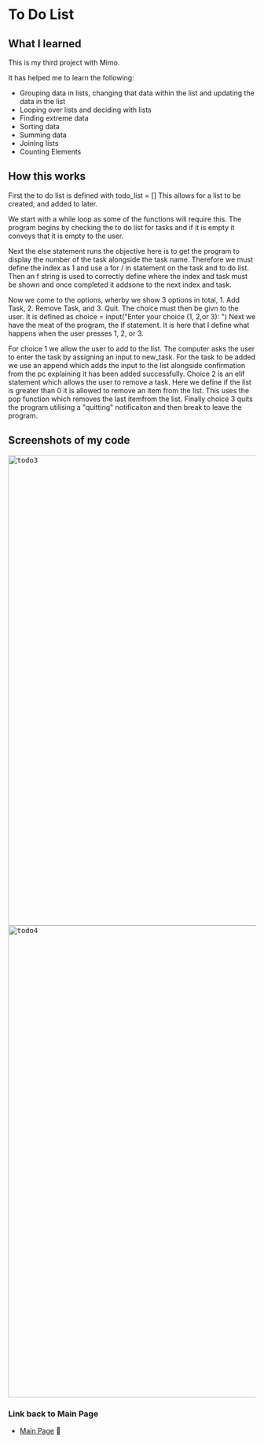 # To Do List

## What I learned 
This is my third project with Mimo.

It has helped me to learn the following:
- Grouping data in lists, changing that data within the list and updating the data in the list
- Looping over lists and deciding with lists
- Finding extreme data
- Sorting data
- Summing data
- Joining lists
- Counting Elements

## How this works
First the to do list is defined with todo_list = []
This allows for a list to be created, and added to later.

We start with a while loop as some of the functions will require this.
The program begins by checking the to do list for tasks and if it is empty it conveys that it is empty to the user.

Next the else statement runs the objective here is to get the program to display the number of the task alongside the task name. Therefore we must define the index as 1 and use a for / in statement on the task and to do list. Then an f string is used to correctly define where the index and task must be shown and once completed it addsone to the next index and task.

Now we come to the options, wherby we show 3 options in total, 1. Add Task, 2. Remove Task, and 3. Quit.
The choice must then be givn to the user. It is defined as choice = input("Enter your choice (1, 2,or 3): ")
Next we have the meat of the program, the if statement. It is here that I define what happens when the user presses 1, 2, or 3.

For choice 1 we allow the user to add to the list. The computer asks the user to enter the task by assigning an input to new_task. For the task to be added we use an append which adds the input to the list alongside confirmation from the pc explaining it has been added successfully.
Choice 2 is an elif statement which allows the user to remove a task. Here we define if the list is greater than 0 it is allowed to remove an item from the list. This uses the pop function which removes the last itemfrom the list.
Finally choice 3 quits the program utilising a "quitting" notificaiton and then break to leave the program.

## Screenshots of my code
<kbd><img width="955" alt="todo3" src="https://github.com/user-attachments/assets/e19c71dc-adb2-46cd-9afb-abb40942a847" />
<kbd><img width="958" alt="todo4" src="https://github.com/user-attachments/assets/d35007ba-6882-4d74-b19e-b1964464084f" />

### Link back to Main Page
- [Main Page](https://github.com/MattyTurbo299) 🔗


